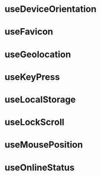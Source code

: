 # useDeviceOrientation
# useFavicon
# useGeolocation
# useKeyPress
# useLocalStorage
# useLockScroll
# useMousePosition
# useOnlineStatus

